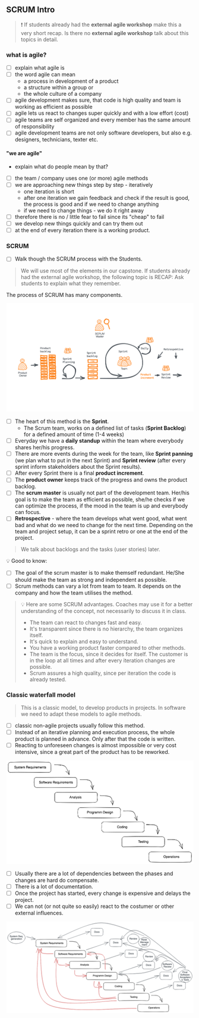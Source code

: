 ## SCRUM Intro

> ❗️ If students already had the **external agile workshop** make this a very short recap. Is there no **external agile workshop** talk about this topics in detail.

### what is agile?

- [ ] explain what agile is
- [ ] the word agile can mean
  - a process in development of a product
  - a structure within a group or
  - the whole culture of a company
- [ ] agile development makes sure, that code is high quality and team is working as efficient as possible
- [ ] agile lets us react to changes super quickly and with a low effort (cost)
- [ ] agile teams are self organized and every member has the same amount of responsibility
- [ ] agile development teams are not only software developers, but also e.g. designers, technicians, texter etc.

#### "we are agile"

- explain what do people mean by that?
- [ ] the team / company uses one (or more) agile methods
- [ ] we are approaching new things step by step - iteratively
  - one iteration is short
  - after one iteration we gain feedback and check if the result is good, the process is good and if we need to change anything
  - if we need to change things - we do it right away
- [ ] therefore there is no / little fear to fail since its "cheap" to fail
- [ ] we develop new things quickly and can try them out
- [ ] at the end of every iteration there is a working product.

### SCRUM

- [ ] Walk though the SCRUM process with the Students.

> We will use most of the elements in our capstone.
> If students already had the external agile workshop, the following topic is RECAP:
> Ask students to explain what they remember.

The process of SCRUM has many components.

![SCRUM](agile&ScrumSlides/assets/SCRUM.png)

- [ ] The heart of this method is the **Sprint**.
  - The Scrum team, works on a defined list of tasks (**Sprint Backlog**) for a defined amount of time (1-4 weeks)
- [ ] Everyday we have a **daily standup** within the team where everybody shares her/his progress.
- [ ] There are more events during the week for the team, like **Sprint panning** (we plan what to put in the next Sprint) and **Sprint review** (after every sprint inform stakeholders about the Sprint results).
- [ ] After every Sprint there is a final **product increment**.
- [ ] The **product owner** keeps track of the progress and owns the product backlog.
- [ ] The **scrum master** is usually not part of the development team. Her/his goal is to make the team as efficient as possible, she/he checks if we can optimize the process, if the mood in the team is up and everybody can focus.
- [ ] **Retrospective** - where the team develops what went good, what went bad and what do we need to change for the next time. Depending on the team and project setup, it can be a sprint retro or one at the end of the project.

> We talk about backlogs and the tasks (user stories) later.

💡 Good to know:

- [ ] The goal of the scrum master is to make themself redundant. He/She should make the team as strong and independent as possible.
- [ ] Scrum methods can vary a lot from team to team. It depends on the company and how the team utilises the method.

> 💡 Here are some SCRUM advantages. Coaches may use it for a better understanding of the concept, not necessarily to discuss it in class.
>
> - The team can react to changes fast and easy.
> - It's transparent since there is no hierarchy, the team organizes itself.
> - It's quick to explain and easy to understand.
> - You have a working product faster compared to other methods.
> - The team is the focus, since it decides for itself. The customer is in the loop at all times and after every iteration changes are possible.
> - Scrum assures a high quality, since per iteration the code is already tested.

### Classic waterfall model

> This is a classic model, to develop products in projects. In software we need to adapt these models to agile methods.

- [ ] classic non-agile projects usually follow this method.
- [ ] Instead of an iterative planning and execution process, the whole product is planned in advance. Only after that the code is written.
- [ ] Reacting to unforeseen changes is almost impossible or very cost intensive, since a great part of the product has to be reworked.

![Wasserfall](agile&ScrumSlides/assets/Wasserfall.png)

- [ ] Usually there are a lot of dependencies between the phases and changes are hard do compensate.
- [ ] There is a lot of documentation.
- [ ] Once the project has started, every change is expensive and delays the project.
- [ ] We can not (or not quite so easily) react to the costumer or other external influences.

![Wasserfall](agile&ScrumSlides/assets/Wasserfall-real.png)
